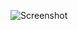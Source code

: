 ![Screenshot](https://raw.githubusercontent.com/Cryakl/Ultimate-RAT-Collection/refs/heads/main/EagleSpy/EagleSpy%20V3/Screenshot.png)
